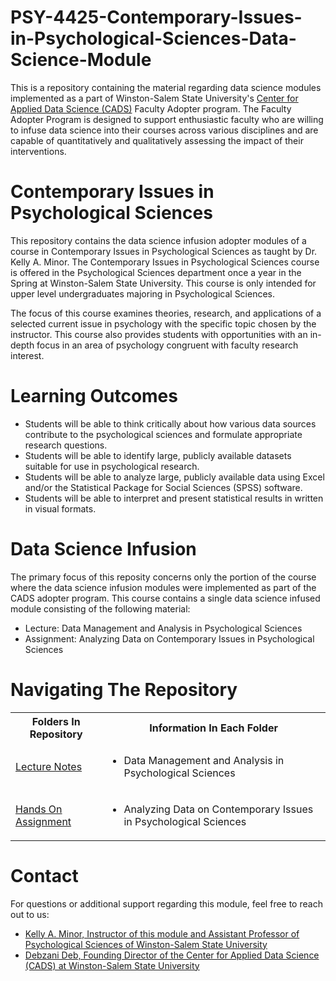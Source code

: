 # PSY-4425-Contemporary-Issues-in-Psychological-Sciences-Data-Science-Module
This is a repository containing the material regarding data science modules implemented as a part of Winston-Salem State University's [Center for Applied Data Science (CADS)](https://www.wssu.edu/academics/colleges-and-departments/college-of-arts-sciences-business-education/center-for-applied-data-science/index.html) Faculty Adopter program. The Faculty Adopter Program is designed to support enthusiastic faculty who are willing to infuse data science into their courses across various disciplines and are capable of quantitatively and qualitatively assessing the impact of their interventions.

# Contemporary Issues in Psychological Sciences
This repository contains the data science infusion adopter modules of a course in Contemporary Issues in Psychological Sciences as taught by Dr. Kelly A. Minor. The Contemporary Issues in Psychological Sciences course is offered in the Psychological Sciences department once a year in the Spring at Winston-Salem State University. This course is only intended for upper level undergraduates majoring in Psychological Sciences.

The focus of this course examines theories, research, and applications of a selected current issue in psychology with the specific topic chosen by the instructor. This course also provides students with opportunities with an in-depth focus in an area of psychology congruent with faculty research interest. 

# Learning Outcomes
<ul>
  <li>Students will be able to think critically about how various data sources contribute to the psychological sciences and formulate appropriate research questions.</li>
  <li>Students will be able to identify large, publicly available datasets suitable for use in psychological research.</li>
  <li>Students will be able to analyze large, publicly available data using Excel and/or the Statistical Package for Social Sciences (SPSS) software.</li>
  <li>Students will be able to interpret and present statistical results in written in visual formats.</li>
</ul>
  
# Data Science Infusion
The primary focus of this reposity concerns only the portion of the course where the data science infusion modules were implemented as part of the CADS adopter program. This course contains a single data science infused module consisting of the following material:
<ul>
  <li>Lecture: Data Management and Analysis in Psychological Sciences</li>
  <li>Assignment: Analyzing Data on Contemporary Issues in Psychological Sciences</li>
</ul>

# Navigating The Repository
<table>
  <tbody>
    <tr>
      <th>Folders In Repository</th>
      <th>Information In Each Folder</th>
    </tr>
    <tr>
      <td><a href="https://github.com/CADS-WSSU/Data-Science-Modules/tree/main/PSY-4425-Contemporary-Issues-in-Psychological-Sciences-Data-Science-Module-main/Lectures">Lecture Notes</a></td>
      <td>
        <ul>
          <li>Data Management and Analysis in Psychological Sciences</li>
        </ul>
      </td>
    </tr>
    <tr>
      <td><a href="https://github.com/CADS-WSSU/Data-Science-Modules/tree/main/PSY-4425-Contemporary-Issues-in-Psychological-Sciences-Data-Science-Module-main/Hands%20On%20Assignment">Hands On Assignment</a></td>
      <td>
        <ul>
          <li>Analyzing Data on Contemporary Issues in Psychological Sciences</li>
        </ul>
      </td>
    </tr>
  </tbody>
</table>

# Contact
For questions or additional support regarding this module, feel free to reach out to us:
* [Kelly A. Minor, Instructor of this module and Assistant Professor of Psychological Sciences of Winston-Salem State University](mailto:minork@wssu.edu)
* [Debzani Deb, Founding Director of the Center for Applied Data Science (CADS) at Winston-Salem State University](mailto:debd@wssu.edu)
